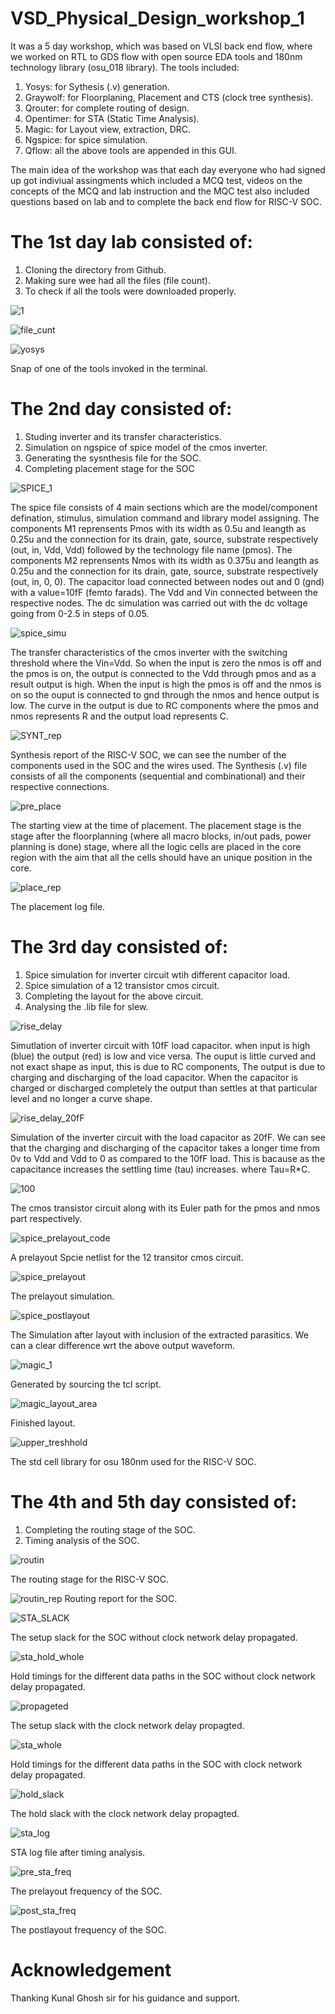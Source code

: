 # VSD_Physical_Design_workshop_1
It was a 5 day workshop, which was based on VLSI back end flow, where we worked on RTL to GDS flow with open source EDA tools and 180nm technology library (osu_018 library).
The tools included:
1. Yosys: for Sythesis (.v) generation.
2. Graywolf: for Floorplaning, Placement and CTS (clock tree synthesis).
3. Qrouter: for complete routing of design.
4. Opentimer: for STA (Static Time Analysis).
5. Magic: for Layout view, extraction, DRC.
6. Ngspice: for spice simulation.
7. Qflow: all the above tools are appended in this GUI.

The main idea of the workshop was that each day everyone who had signed up got indiviual assingments which included a MCQ test, videos on the concepts of the MCQ and lab instruction and the MQC test also included questions based on lab and to complete the back end flow for RISC-V SOC.

# The 1st day lab consisted of:
1. Cloning the directory from Github.
2. Making sure wee had all the files (file count).
3. To check if all the tools were downloaded properly.

![1](https://user-images.githubusercontent.com/80053020/110277474-58e73b80-7ffb-11eb-8dda-1df7fcdd3786.png)

![file_cunt](https://user-images.githubusercontent.com/80053020/110277843-17a35b80-7ffc-11eb-92dc-5a319cf445e0.png)

![yosys](https://user-images.githubusercontent.com/80053020/110278012-74067b00-7ffc-11eb-87a9-fdbf4dcdcdcd.png)

Snap of one of the tools invoked in the terminal.


# The 2nd day consisted of:
1. Studing inverter and its transfer characteristics.
2. Simulation on ngspice of spice model of the cmos inverter.
3. Generating the sysnthesis file for the SOC.
4. Completing placement stage for the SOC

![SPICE_1](https://user-images.githubusercontent.com/80053020/110279817-bda49500-7fff-11eb-8fc5-7774c10e4d19.png)

The spice file consists of 4 main sections which are the model/component defination, stimulus, simulation command and library model assigning.
The components M1 reprensents Pmos with its width as 0.5u and leangth as 0.25u and the connection for its drain, gate, source, substrate respectively (out, in, Vdd, Vdd) followed by the technology file name (pmos).
The components M2 reprensents Nmos with its width as 0.375u and leangth as 0.25u and the connection for its drain, gate, source, substrate respectively (out, in, 0, 0).
The capacitor load connected between nodes out and 0 (gnd) with a value=10fF (femto farads). The Vdd and Vin connected between the respective nodes.
The dc simulation was carried out with the dc voltage going from 0-2.5 in steps of 0.05.

![spice_simu](https://user-images.githubusercontent.com/80053020/110279332-f3954980-7ffe-11eb-8409-d5b645b85dda.png)

The transfer characteristics of the cmos inverter with the switching threshold where the Vin=Vdd. So when the input is zero the nmos is off and the pmos is on, the output is connected to the Vdd through pmos and as a result output is high. When the input is high the pmos is off and the nmos is on so the ouput is connected to gnd through the nmos and hence output is low. The curve in the output is due to RC components where the pmos and nmos represents R and the output load represents C.

![SYNT_rep](https://user-images.githubusercontent.com/80053020/110279552-44a53d80-7fff-11eb-9613-270e14d87762.png)

Synthesis report of the RISC-V SOC, we can see the number of the components used in the SOC and the wires used. The Synthesis (.v) file consists of all the components (sequential and combinational) and their respective connections.

![pre_place](https://user-images.githubusercontent.com/80053020/110280869-94850400-8001-11eb-99df-82eda257d92f.png)

The starting view at the time of placement. The placement stage is the stage after the floorplanning (where all macro blocks, in/out pads, power planning is done) stage, where all the logic cells are placed in the core region with the aim that all the cells should have an unique position in the core. 

![place_rep](https://user-images.githubusercontent.com/80053020/110280668-33f5c700-8001-11eb-94b9-a7d72da318a9.png)

The placement log file.

# The 3rd day consisted of:
1. Spice simulation for inverter circuit wtih different capacitor load.
2. Spice simulation of a 12 transistor cmos circuit.
3. Completing the layout for the above circuit.
4. Analysing the .lib file for slew.

![rise_delay](https://user-images.githubusercontent.com/80053020/110308423-18e97e00-8026-11eb-8a8e-dc67cf872f81.png)

Simutlation of inverter circuit with 10fF load capacitor. when input is high (blue) the output (red) is low and vice versa. The ouput is little curved and not exact shape as input, this is due to RC components, The output is due to charging and discharging of the load capacitor. When the capacitor is charged or discharged completely the output than settles at that particular level and no longer a curve shape.

![rise_delay_20fF](https://user-images.githubusercontent.com/80053020/110308513-37e81000-8026-11eb-8e00-309288dc1154.png)

Simulation of the inverter circuit with the load capacitor as 20fF. We can see that the charging and discharging of the capacitor takes a longer time from 0v to Vdd and Vdd to 0 as compared to the 10fF load. This is bacause as the capacitance increases the settling time (tau) increases. where Tau=R*C.

![100](https://user-images.githubusercontent.com/80053020/110307828-60bbd580-8025-11eb-9514-c1f10a5d1e46.png)

The cmos transistor circuit along with its Euler path for the pmos and nmos part respectively. 

![spice_prelayout_code](https://user-images.githubusercontent.com/80053020/110307202-a88e2d00-8024-11eb-8b3f-cae3005e85d4.png)

A prelayout Spcie netlist for the 12 transitor cmos circuit.

![spice_prelayout](https://user-images.githubusercontent.com/80053020/110310339-6f57bc00-8028-11eb-9c31-0702f1585b78.png)

The prelayout simulation.

![spice_postlayout](https://user-images.githubusercontent.com/80053020/110309114-f146e580-8026-11eb-855e-534ee9925f54.png)

The Simulation after layout with inclusion of the extracted parasitics. We can a clear difference wrt the above output waveform.

![magic_1](https://user-images.githubusercontent.com/80053020/110309616-95309100-8027-11eb-932a-b25ff184ea32.png)

Generated by sourcing the tcl script.

![magic_layout_area](https://user-images.githubusercontent.com/80053020/110309686-a8dbf780-8027-11eb-8110-4626630b6682.png)

Finished layout.

![upper_treshhold](https://user-images.githubusercontent.com/80053020/110316861-569fd400-8031-11eb-8672-d822c4d67d21.png)

The std cell library for osu 180nm used for the RISC-V SOC.

# The 4th and 5th day consisted of:

1. Completing the routing stage of the SOC.
2. Timing analysis of the SOC.

![routin](https://user-images.githubusercontent.com/80053020/110316622-0294ef80-8031-11eb-9e7f-e27583dde851.png)

The routing stage for the RISC-V SOC.

![routin_rep](https://user-images.githubusercontent.com/80053020/110316694-13456580-8031-11eb-95cd-106241b88d43.png)
Routing report for the SOC.

![STA_SLACK](https://user-images.githubusercontent.com/80053020/110351771-2e2ccf80-805b-11eb-88b1-2ca97a1a604b.png)

The setup slack for the SOC without clock network delay propagated.

![sta_hold_whole](https://user-images.githubusercontent.com/80053020/110352769-510bb380-805c-11eb-818c-a8839028b77c.png)

Hold timings for the different data paths in the SOC without clock network delay propagated.

![propageted](https://user-images.githubusercontent.com/80053020/110352114-85cb3b00-805b-11eb-8f18-ed3e180063b1.png)

The setup slack with the clock network delay propagted.

![sta_whole](https://user-images.githubusercontent.com/80053020/110352847-697bce00-805c-11eb-8bc0-16b986b463a0.png)

Hold timings for the different data paths in the SOC with clock network delay propagated.

![hold_slack](https://user-images.githubusercontent.com/80053020/110352953-844e4280-805c-11eb-838a-321b55fc02e6.png)

The hold slack with the clock network delay propagted.

![sta_log](https://user-images.githubusercontent.com/80053020/110352676-32a5b800-805c-11eb-8722-23777e7f2456.png)

STA log file after timing analysis.

![pre_sta_freq](https://user-images.githubusercontent.com/80053020/110352993-916b3180-805c-11eb-8d8b-ca997ef5c808.png)

The prelayout frequency of the SOC.

![post_sta_freq](https://user-images.githubusercontent.com/80053020/110353118-b495e100-805c-11eb-9b69-25652f9cdad2.png)

The postlayout frequency of the SOC.

# Acknowledgement
Thanking Kunal Ghosh sir for his guidance and support.













